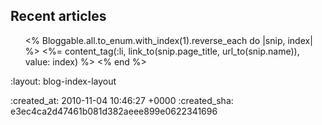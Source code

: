 <div id="blog_articles">
  <h2>Recent articles</h2>
  <ol class="blog_list" reversed>
    <% Bloggable.all.to_enum.with_index(1).reverse_each do |snip, index| %>
      <%= content_tag(:li, link_to(snip.page_title, url_to(snip.name)), value: index) %>
    <% end %>
  </ol>
</div>

:layout: blog-index-layout

:created_at: 2010-11-04 10:46:27 +0000
:created_sha: e3ec4ca2d47461b081d382aeee899e0622341696

